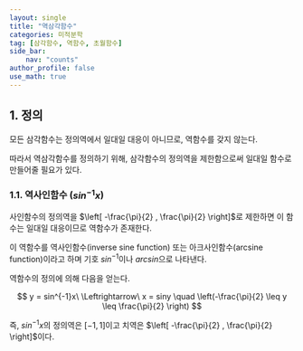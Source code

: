 ```yaml
---
layout: single
title: "역삼각함수"
categories: 미적분학
tag: [삼각함수, 역함수, 초월함수]
side_bar:
    nav: "counts"
author_profile: false
use_math: true 
---
```


## 1. 정의
모든 삼각함수는 정의역에서 일대일 대응이 아니므로, 역함수를 갖지 않는다.

따라서 역삼각함수를 정의하기 위해, 삼각함수의 정의역을 제한함으로써 일대일 함수로 만들어줄 필요가 있다.

### 1.1. 역사인함수 ($sin^{-1}x$)
사인함수의 정의역을 $\left[ -\frac{\pi}{2} , \frac{\pi}{2} \right]$로 제한하면 이 함수는 일대일 대응이므로 역함수가  존재한다.

이 역함수를 역사인함수(inverse sine function) 또는 아크사인함수(arcsine function)이라고 하며 기호 $sin^{-1}$이나 $\mathit{arcsin}$으로 나타낸다. 

역함수의 정의에 의해 다음을 얻는다.

$$ y = sin^{-1}x\ \Leftrightarrow\ x = siny \quad \left(-\frac{\pi}{2} \leq y \leq \frac{\pi}{2} \right) $$


즉, $sin^{-1}x$의 정의역은 $\left[ -1 , 1  \right]$이고 치역은 $\left[ -\frac{\pi}{2} , \frac{\pi}{2} \right]$이다.





